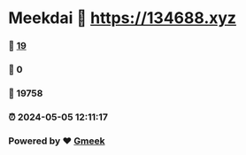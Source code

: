 # Meekdai :link: https://134688.xyz 
### :page_facing_up: [19](https://134688.xyz/tag.html) 
### :speech_balloon: 0 
### :hibiscus: 19758 
### :alarm_clock: 2024-05-05 12:11:17 
### Powered by :heart: [Gmeek](https://github.com/Meekdai/Gmeek)
